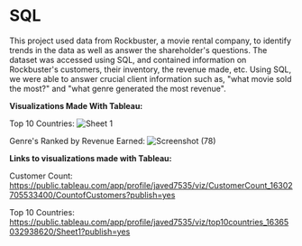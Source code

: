 # SQL

This project used data from Rockbuster, a movie rental company, to identify trends in the data as well as answer the shareholder's questions. The dataset was accessed using SQL, and contained information on Rockbuster's customers, their inventory, the revenue made, etc. Using SQL, we were able to answer crucial client information such as, "what movie sold the most?" and "what genre generated the most revenue".

**Visualizations Made With Tableau:**

Top 10 Countries:
![Sheet 1](https://user-images.githubusercontent.com/93872864/141028254-ba877a62-5d89-4496-ad84-94cdaefa6280.png)

Genre's Ranked by Revenue Earned:
![Screenshot (78)](https://user-images.githubusercontent.com/93872864/141031888-60c9dfcb-70c8-4ab7-a9d9-e3d11b14aac0.png)



**Links to visualizations made with Tableau:**

Customer Count: https://public.tableau.com/app/profile/javed7535/viz/CustomerCount_16302705533400/CountofCustomers?publish=yes

Top 10 Countries: https://public.tableau.com/app/profile/javed7535/viz/top10countries_16365032938620/Sheet1?publish=yes

